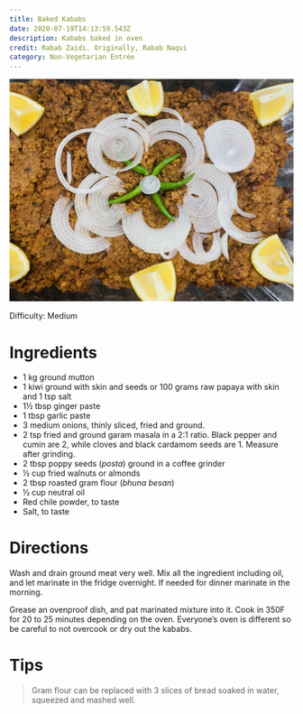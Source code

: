 ```yaml
---
title: Baked Kababs
date: 2020-07-19T14:13:59.543Z
description: Kababs baked in oven
credit: Rabab Zaidi. Originally, Rabab Naqvi
category: Non-Vegetarian Entrée
---
```

![baked kababs](aa974a6b-73f7-4013-8af2-dd5faf5f82b4.jpeg)

Difficulty: Medium

# Ingredients

* 1 kg ground mutton
* 1 kiwi ground with skin and seeds or 100 grams raw papaya with skin and 1 tsp salt
* 1½ tbsp ginger paste
* 1 tbsp garlic paste
* 3 medium onions, thinly sliced, fried and ground.
* 2 tsp fried and ground garam masala in a 2:1 ratio. Black pepper and cumin are 2, while cloves and black cardamom seeds are 1. Measure after grinding.
* 2 tbsp poppy seeds (*posta*) ground in a coffee grinder
* ½ cup fried walnuts or almonds
* 2 tbsp roasted gram flour (*bhuna besan*)
* ½ cup neutral oil
* Red chile powder, to taste
* Salt, to taste

# Directions

Wash and drain ground meat very well. Mix all the ingredient including oil, and let marinate in the fridge overnight. If needed for dinner marinate in the morning.

Grease an ovenproof dish, and pat marinated mixture into it. Cook in 350F for 20 to 25 minutes depending on the oven. Everyone’s oven is different so be careful to not overcook or dry out the kababs.

# Tips

> Gram flour can be replaced with 3 slices of bread soaked in water, squeezed and mashed well.
